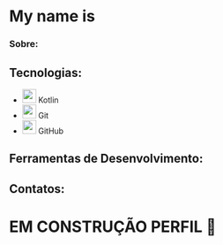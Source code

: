 # My name is 

### Sobre: 

## Tecnologias: 
- <img src="https://upload.wikimedia.org/wikipedia/commons/0/06/Kotlin_Icon.svg" width="25px"> Kotlin
- <img src="https://upload.wikimedia.org/wikipedia/commons/3/3f/Git_icon.svg" width="25px"> Git
- <img src="https://upload.wikimedia.org/wikipedia/commons/9/91/Octicons-mark-github.svg" width="25px"> GitHub
## Ferramentas de Desenvolvimento: 

## Contatos:

# EM CONSTRUÇÃO PERFIL 🫠
